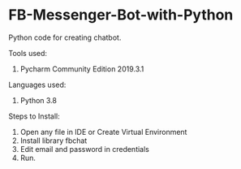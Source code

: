 # FB-Messenger-Bot-with-Python
Python code for creating chatbot.

Tools used:
1. Pycharm Community Edition 2019.3.1

Languages used:
1. Python 3.8

Steps to Install:
1. Open any file in IDE or Create Virtual Environment
2. Install library fbchat
3. Edit email and password in credentials
4. Run.
